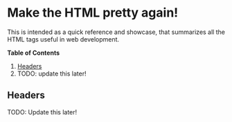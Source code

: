 # Make the HTML pretty again!

This is intended as a quick reference and showcase, that summarizes all the HTML tags useful in web development.

**Table of Contents**
1. [Headers](#headers)
2. TODO: update this later!

## Headers
TODO: Update this later!


